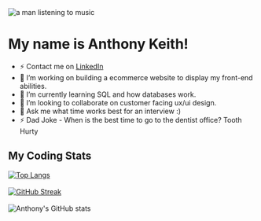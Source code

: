 
<img src='https://user-images.githubusercontent.com/105818064/227753126-d62de48f-3f0d-4db5-a28d-b160afead162.gif' alt='a man listening to music'>

# My name is Anthony Keith!




- ⚡ Contact me on [LinkedIn](https://www.linkedin.com/in/anthony-keith/)
- 🔭 I’m working on building a ecommerce website to display my front-end abilities.
- 🌱 I’m currently learning SQL and how databases work.
- 👯 I’m looking to collaborate on customer facing ux/ui design.
- 💬 Ask me what time works best for an interview :)
- ⚡ Dad Joke - When is the best time to go to the dentist office? Tooth Hurty

## My Coding Stats
[![Top Langs](https://github-readme-stats.vercel.app/api/top-langs/?username=AnthonyKeith15&layout=compact&theme=tokyonight&border_radius=19)](https://github.com/AnthonyKeith15/github-readme-stats)
<br>
<br>
[![GitHub Streak](https://streak-stats.demolab.com?user=AnthonyKeith15&theme=tokyonight&border_radius=19&date_format=M%20j%5B%2C%20Y%5D&mode=weekly)](https://git.io/streak-stats)
<br>
<br>
![Anthony's GitHub stats](https://github-readme-stats.vercel.app/api?username=AnthonyKeith15&show_icons=true&theme=tokyonight&border_radius=19)



